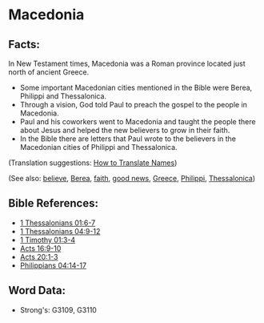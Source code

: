 # Macedonia #

## Facts: ##

In New Testament times, Macedonia was a Roman province located just north of ancient Greece.

* Some important Macedonian cities mentioned in the Bible were Berea, Philippi and Thessalonica.
* Through a vision, God told Paul to preach the gospel to the people in Macedonia.
* Paul and his coworkers went to Macedonia and taught the people there about Jesus and helped the new believers to grow in their faith.
* In the Bible there are letters that Paul wrote to the believers in the Macedonian cities of Philippi and Thessalonica.

(Translation suggestions: [How to Translate Names](rc://en/ta/man/translate/translate-names))

(See also: [believe](../kt/believe.md), [Berea](../names/berea.md), [faith](../kt/faith.md), [good news](../kt/goodnews.md), [Greece](../names/greece.md), [Philippi](../names/philippi.md), [Thessalonica](../names/thessalonica.md))

## Bible References: ##

* [1 Thessalonians 01:6-7](rc://en/tn/help/1th/01/06)
* [1 Thessalonians 04:9-12](rc://en/tn/help/1th/04/09)
* [1 Timothy 01:3-4](rc://en/tn/help/1ti/01/03)
* [Acts 16:9-10](rc://en/tn/help/act/16/09)
* [Acts 20:1-3](rc://en/tn/help/act/20/01)
* [Philippians 04:14-17](rc://en/tn/help/php/04/14)

## Word Data: ##

* Strong's: G3109, G3110
